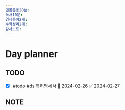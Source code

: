 ```yaml
---
맨몸운동20분: 
독서10분: 
경제용어2개: 
수학정리2개: 
감사노트: 
---
```


# Day planner




## TODO 
- [x] #todo #ds 특허명세서 📅 2024-02-26 ✅ 2024-02-27


## NOTE
